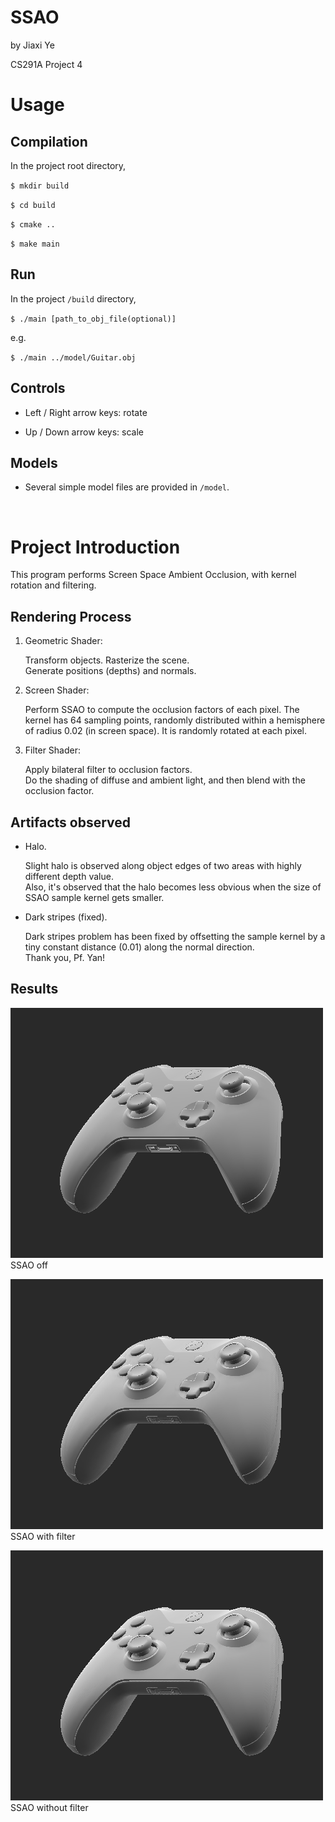 # SSAO

by Jiaxi Ye

CS291A Project 4


# Usage

## Compilation

In the project root directory,

`$ mkdir build`

`$ cd build`

`$ cmake ..`

`$ make main`


## Run

In the project `/build` directory,

`$ ./main [path_to_obj_file(optional)]`

e.g.

`$ ./main ../model/Guitar.obj`


## Controls

- Left / Right arrow keys: rotate

- Up / Down arrow keys: scale


## Models

- Several simple model files are provided in `/model`.



<br/>



# Project Introduction

This program performs Screen Space Ambient Occlusion, with kernel rotation and filtering.


## Rendering Process

1. Geometric Shader: 

    Transform objects. Rasterize the scene.   
    Generate positions (depths) and normals.

2. Screen Shader: 
    
    Perform SSAO to compute the occlusion factors of each pixel. 
    The kernel has 64 sampling points, randomly distributed within a hemisphere of radius 0.02 (in screen space). It is randomly rotated at each pixel.

3. Filter Shader: 

    Apply bilateral filter to occlusion factors.  
    Do the shading of diffuse and ambient light, and then blend with the occlusion factor.


## Artifacts observed

- Halo. 

    Slight halo is observed along object edges of two areas with highly different depth value.  
    Also, it's observed that the halo becomes less obvious when the size of SSAO sample kernel gets smaller.

- Dark stripes (fixed).

    Dark stripes problem has been fixed by offsetting the sample kernel by a tiny constant distance (0.01) along the normal direction.  
    Thank you, Pf. Yan!


## Results

![Alt text](/result/off.png "SSAO off")
SSAO off

![Alt text](/result/ssao_filtered.png "SSAO with filter")
SSAO with filter

![Alt text](/result/ssao_unfiltered.png "SSAO without filter")
SSAO without filter
